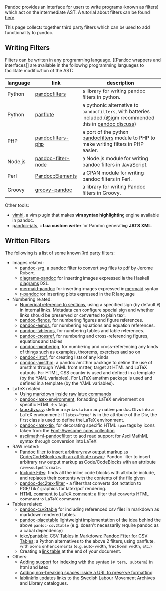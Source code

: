 Pandoc provides an interface for users to write programs (known as filters) which act on the intermediate AST. A tutorial about filters can be found [here](http://johnmacfarlane.net/pandoc/scripting.html).

This page collects together third party filters which can be used to add functionality to pandoc.

## Writing Filters

Filters can be written in any programming language. [[Pandoc wrappers and interfaces]] are available in the following programming languages to facilitate modification of the AST:

| language	| link	| description	|  
|  ------	| ------	| ------	|  
| Python	| [pandocfilters](https://github.com/jgm/pandocfilters)	| a library for writing pandoc filters in python.	| 
| Python	| [panflute](https://github.com/sergiocorreia/panflute)	| a pythonic alternative to `pandocfilters`, with batteries included.(@jgm recommended this in [pandoc discuss](https://groups.google.com/forum/#!searchin/pandoc-discuss/I$27d$20recommend$20that$20people$20use$20panflute$20instead%7Csort:relevance/pandoc-discuss/wbebx65e1Nk/prx8_jLnAQAJ))	| 
| PHP	| [pandocfilters-php](https://github.com/vinai/pandocfilters-php)	| a port of the python [pandocfilters](https://github.com/jgm/pandocfilters) module to PHP to make writing filters in PHP easier.	| 
| Node.js	| [pandoc-filter-node](https://github.com/mvhenderson/pandoc-filter-node)	| a Node.js module for writing pandoc filters in JavaScript.	|  
| Perl	| [Pandoc::Elements](https://metacpan.org/release/Pandoc-Elements)	| a CPAN module for writing pandoc filters in Perl.	| 
| Groovy	| [groovy-pandoc](https://github.com/dfrommi/groovy-pandoc)	| a library for writing Pandoc filters in Groovy.	| 

Other tools:

- [vimhl](https://github.com/lyokha/vim-publish-helper), a vim plugin that makes **vim syntax highlighting** engine available in pandoc.
- [pandoc-jats](https://github.com/mfenner/pandoc-jats), a **Lua custom writer** for Pandoc generating **JATS XML**.

## Written Filters

The following is a list of some known 3rd party filters:

- Images related:
	- [pandoc-svg](https://gist.github.com/jeromerobert/3996eca3acd12e4c3d40), a pandoc filter to convert svg files to pdf by Jerome Robert.
	- [diagrams-pandoc](http://hackage.haskell.org/package/diagrams-pandoc) for inserting images expressed in the Haskell [diagrams](http://projects.haskell.org/diagrams/) DSL.
	- [mermaid-pandoc](https://github.com/raghur/mermaid-filter) for inserting images expressed in [mermaid](http://knsv.github.io/mermaid/) syntax
	- [r-pandoc](https://github.com/cdupont/r-pandoc) for inserting plots expressed in the R language
- Numbering related:
	- [Numerical reference to sections](https://gist.github.com/jkr/bcfacbfdcf4cc4bafcf6), using a specified sign (by default `#`) in internal links. Metadata can configure special sign and whether links should be preserved or converted to plain text.
	- [pandoc-fignos](https://github.com/tomduck/pandoc-fignos), for numbering figures and figure references.
	- [pandoc-eqnos](https://github.com/tomduck/pandoc-eqnos), for numbering equations and equation references.
	- [pandoc-tablenos](https://github.com/tomduck/pandoc-tablenos), for numbering tables and table references.
	- [pandoc-crossref](https://github.com/lierdakil/pandoc-crossref), for numbering and cross-referencing figures, equations and tables
	- [pandoc-numbering](https://github.com/chdemko/pandoc-numbering), for numbering and cross-referencing any kinds of things such as examples, theorems, exercises and so on
	- [pandoc-listof](https://github.com/chdemko/pandoc-listof), for creating lists of any kinds
	- [pandoc-amsthm](https://github.com/ickc/pandoc-amsthm): a pandoc amsthm package to define the use of amsthm through YAML front matter, target at HTML and LaTeX outputs. For HTML, CSS counter is used and defined in a template (by the YAML variables). For LaTeX amsthm package is used and defined in a template (by the YAML variables).
- LaTeX related:
	- [Using markdown inside raw latex commands](https://gist.github.com/mpickering/f1718fcdc4c56273ed52)
	- [pandoc-latex-environment](https://github.com/chdemko/pandoc-latex-environment), for adding LaTeX environment on specific HTML `div` tags
	- [latexdivs.py](https://github.com/jgm/pandocfilters/blob/master/examples/latexdivs.py): define a syntax to turn any native pandoc Divs into a LaTeX environment: if `latex="true"` is in the attribute of the Div, the first class is used to define the LaTeX environment.
	- [pandoc-latex-tip](https://github.com/chdemko/pandoc-latex-tip), for decorating specific HTML `span` tags by icons taken from the [Font-Awesome icons collection](http://fontawesome.io/icons/)
	- [asciimathml-pandocfilter](https://github.com/yuwash/asciimathml-pandocfilter): to add read support for AsciiMathML syntax through conversion into LaTeX
- RAW related:
	- [Pandoc filter to insert arbitrary raw output markup as Code/CodeBlocks with an attribute raw=<outputformat>.](https://gist.github.com/bpj/e6e53cbe679d3ec77e25): Pandoc filter to insert arbitrary raw output markup as Code/CodeBlocks with an attribute `raw=<outputformat>`.
	- [Include Files](http://pandoc.org/scripting.html#include-files): finds all the inline code blocks with attribute include, and replaces their contents with the contents of the file given
	- [pandoc-doc2tex-filter](https://github.com/kuba-orlik/pandoc-dot2tex-filter) - a filter that converts dot notation to PGF/TikZ graphics for latex/pdf rendering.
	- [HTML comment to LaTeX comment](https://github.com/jgm/pandoc/issues/1926#issuecomment-122308490): a filter that converts HTML comment to LaTeX comments
- Tables related:
	- [pandoc-csv2table](https://github.com/baig/pandoc-csv2table) for including referenced csv files in markdown as markdown rendered tables.
	- [pandoc-placetable](https://github.com/mb21/pandoc-placetable) lightweight implementation of the idea behind the above `pandoc-csv2table` (e.g. doesn't necessarily require pandoc as a cabal dependency)
	- [ickc/pantable: CSV Tables in Markdown: Pandoc Filter for CSV Tables](https://github.com/ickc/pantable): a Python alternatives to the above 2 filters, using panflute, with some enhancements (e.g. auto-width, fractional width, etc.)
	- Creating a [link table](http://stackoverflow.com/questions/26406816/pandoc-is-there-a-way-to-include-an-appendix-of-links-in-a-pdf-from-markdown/26415375#26415375) at the end of your document.
- Others:
	- [Adding support](https://gist.github.com/mpickering/8bc9bb34c4e9b076b107) for indexing with the syntax ``(# term, subterm)`` in html and latex
	- [Adding non-breaking spaces inside a URL to preserve formatting](https://gist.github.com/mpickering/fdc747b9c8306659cb43)
	- [lablinkfix](https://github.com/klpn/lablinkfix) updates links to the Swedish Labour Movement Archives and Library catalogues.